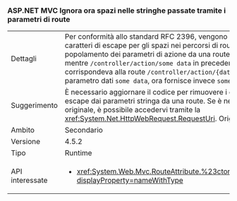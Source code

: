 ### <a name="aspnet-mvc-now-escapes-spaces-in-strings-passed-in-via-route-parameters"></a>ASP.NET MVC Ignora ora spazi nelle stringhe passate tramite i parametri di route

|   |   |
|---|---|
|Dettagli|Per conformità allo standard RFC 2396, vengono ora usati caratteri di escape per gli spazi nei percorsi di route durante il popolamento dei parametri di azione da una route. Pertanto, mentre <code>/controller/action/some data</code> in precedenza corrispondeva alla route <code>/controller/action/{data}</code> e forniva il parametro dati <code>some data</code>, ora fornisce invece <code>some%20data</code>.|
|Suggerimento|È necessario aggiornare il codice per rimuovere i caratteri di escape dai parametri stringa da una route. Se è necessaria l'URI originale, è possibile accedervi tramite la <xref:System.Net.HttpWebRequest.RequestUri>. OriginalString API.|
|Ambito|Secondario|
|Versione|4.5.2|
|Tipo|Runtime|
|API interessate|<ul><li><xref:System.Web.Mvc.RouteAttribute.%23ctor(System.String)?displayProperty=nameWithType></li></ul>|

